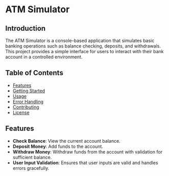 # ATM Simulator

## Introduction

The ATM Simulator is a console-based application that simulates basic banking operations such as balance checking, deposits, and withdrawals. This project provides a simple interface for users to interact with their bank account in a controlled environment.

## Table of Contents

- [Features](#features)
- [Getting Started](#getting-started)
- [Usage](#usage)
- [Error Handling](#error-handling)
- [Contributing](#contributing)
- [License](#license)

## Features

- **Check Balance**: View the current account balance.
- **Deposit Money**: Add funds to the account.
- **Withdraw Money**: Withdraw funds from the account with validation for sufficient balance.
- **User Input Validation**: Ensures that user inputs are valid and handles errors gracefully.
